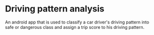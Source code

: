 # Driving pattern analysis
An android app that is used to classify a car driver's driving pattern into safe or dangerous class and assign a trip score to his
driving pattern.

